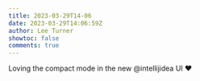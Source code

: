 ```yaml
---
title: 2023-03-29T14-06
date: 2023-03-29T14:06:59Z
author: Lee Turner
showtoc: false
comments: true
---
```


Loving the compact mode in the new @intellijidea UI ❤️

